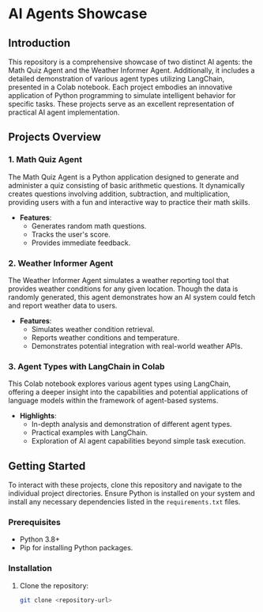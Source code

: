 # AI Agents Showcase

## Introduction

This repository is a comprehensive showcase of two distinct AI agents: the Math Quiz Agent and the Weather Informer Agent. Additionally, it includes a detailed demonstration of various agent types utilizing LangChain, presented in a Colab notebook. Each project embodies an innovative application of Python programming to simulate intelligent behavior for specific tasks. These projects serve as an excellent representation of practical AI agent implementation.

## Projects Overview

### 1. Math Quiz Agent

The Math Quiz Agent is a Python application designed to generate and administer a quiz consisting of basic arithmetic questions. It dynamically creates questions involving addition, subtraction, and multiplication, providing users with a fun and interactive way to practice their math skills.

- **Features**:
  - Generates random math questions.
  - Tracks the user's score.
  - Provides immediate feedback.

### 2. Weather Informer Agent

The Weather Informer Agent simulates a weather reporting tool that provides weather conditions for any given location. Though the data is randomly generated, this agent demonstrates how an AI system could fetch and report weather data to users.

- **Features**:
  - Simulates weather condition retrieval.
  - Reports weather conditions and temperature.
  - Demonstrates potential integration with real-world weather APIs.

### 3. Agent Types with LangChain in Colab

This Colab notebook explores various agent types using LangChain, offering a deeper insight into the capabilities and potential applications of language models within the framework of agent-based systems.

- **Highlights**:
  - In-depth analysis and demonstration of different agent types.
  - Practical examples with LangChain.
  - Exploration of AI agent capabilities beyond simple task execution.

## Getting Started

To interact with these projects, clone this repository and navigate to the individual project directories. Ensure Python is installed on your system and install any necessary dependencies listed in the `requirements.txt` files.

### Prerequisites

- Python 3.8+
- Pip for installing Python packages.

### Installation

1. Clone the repository:
   ```bash
   git clone <repository-url>
